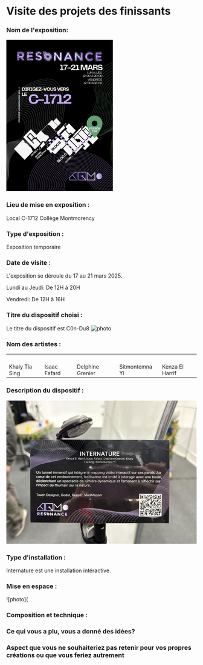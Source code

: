 # Visite des projets des finissants
 
### Nom de l'exposition:

![photo](media/carte_resonnacee.jpg)

### Lieu de mise en exposition : 
Local C-1712 Collège Montmorency

### Type d'exposition :
Exposition temporaire


 
### Date de visite :

L'exposition se déroule du 17 au 21 mars 2025.

Lundi au Jeudi: De 12H à 20H

Vendredi: De 12H à 16H



### Titre du dispositif choisi : 
Le titre du dispositif est C0n-Du8
![photo]()

### Nom des artistes : 
<table align="center">
<tr>
<td><img src=""></td>
<td><img src=""></td>
<td><img src=""></td>
<td><img src=""></td>
<td><img src=""></td>
</tr>
<tr>
<td>Khaly Tia Sing</td>
<td>Isaac Fafard</td>
<td>Delphine Grenier</td>
<td>Sitmontemna Yi</td>
<td>Kenza El Harrif</td>
</tr>
</table>

### Description du dispositif : 
![photo](media/cartel.jpg)

### Type d'installation : 
Internature est une installation intéractive.

### Mise en espace :
![photo]( 


### Composition et technique :




 
### Ce qui vous a plu, vous a donné des idées?


 
### Aspect que vous ne souhaiteriez pas retenir pour vos propres créations ou que vous feriez autrement	


 
